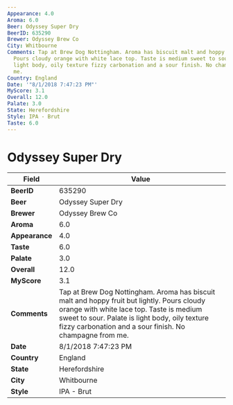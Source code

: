 ```yaml
---
Appearance: 4.0
Aroma: 6.0
Beer: Odyssey Super Dry
BeerID: 635290
Brewer: Odyssey Brew Co
City: Whitbourne
Comments: Tap at Brew Dog Nottingham. Aroma has biscuit malt and hoppy fruit but lightly.
  Pours cloudy orange with white lace top. Taste is medium sweet to sour. Palate is
  light body, oily texture fizzy carbonation and a sour finish. No champagne from
  me.
Country: England
Date: '"8/1/2018 7:47:23 PM"'
MyScore: 3.1
Overall: 12.0
Palate: 3.0
State: Herefordshire
Style: IPA - Brut
Taste: 6.0
---
```


# Odyssey Super Dry

| Field         | Value |
|---------------|-------|
| **BeerID** | 635290 |
| **Beer** | Odyssey Super Dry |
| **Brewer** | Odyssey Brew Co |
| **Aroma** | 6.0 |
| **Appearance** | 4.0 |
| **Taste** | 6.0 |
| **Palate** | 3.0 |
| **Overall** | 12.0 |
| **MyScore** | 3.1 |
| **Comments** | Tap at Brew Dog Nottingham. Aroma has biscuit malt and hoppy fruit but lightly. Pours cloudy orange with white lace top. Taste is medium sweet to sour. Palate is light body, oily texture fizzy carbonation and a sour finish. No champagne from me. |
| **Date** | 8/1/2018 7:47:23 PM |
| **Country** | England |
| **State** | Herefordshire |
| **City** | Whitbourne |
| **Style** | IPA - Brut |
